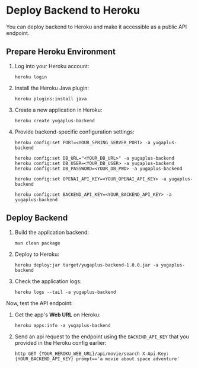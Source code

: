 # Deploy Backend to Heroku

You can deploy backend to Heroku and make it accessible as a public API endpoint.

## Prepare Heroku Environment

1. Log into your Heroku account:

    ```shell
    heroku login
    ```

2. Install the Heroku Java plugin:

    ```shell
    heroku plugins:install java
    ```

3. Create a new application in Heroku:

    ```shell
    heroku create yugaplus-backend
    ```

4. Provide backend-specific configuration settings:

    ```shell
    heroku config:set PORT=<YOUR_SPRING_SERVER_PORT> -a yugaplus-backend

    heroku config:set DB_URL="<YOUR_DB_URL>" -a yugaplus-backend
    heroku config:set DB_USER=<YOUR_DB_USER> -a yugaplus-backend
    heroku config:set DB_PASSWORD=<YOUR_DB_PWD> -a yugaplus-backend
    
    heroku config:set OPENAI_API_KEY=<YOUR_OPENAI_API_KEY> -a yugaplus-backend

    heroku config:set BACKEND_API_KEY=<YOUR_BACKEND_API_KEY> -a yugaplus-backend
    ```

## Deploy Backend

1. Build the application backend:

    ```shell
    mvn clean package
    ```

2. Deploy to Heroku:

    ```shell
    heroku deploy:jar target/yugaplus-backend-1.0.0.jar -a yugaplus-backend
    ```

3. Check the application logs:

    ```shell
    heroku logs --tail -a yugaplus-backend
    ```

Now, test the API endpoint:

1. Get the app's **Web URL** on Heroku:

    ```shell
    heroku apps:info -a yugaplus-backend
    ```

2. Send an api request to the endpoint using the `BACKEND_API_KEY` that you provided in the Heroku config earlier:

    ```shell
    http GET {YOUR_HEROKU_WEB_URL}/api/movie/search X-Api-Key:{YOUR_BACKEND_API_KEY} prompt=='a movie about space adventure'
    ```
